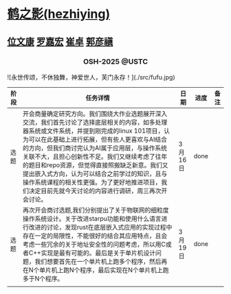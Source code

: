 # [鹤之影(hezhiying)](https://github.com/OSH-2025/hezhiying )
## [位文康](https://github.com/jianyingzhihe "位文康") [罗嘉宏](https://github.com/ustcljh "罗嘉宏") [崔卓](https://github.com/crosaa "崔卓") [郭彦禛](https://github.com/EricGuoYanzhen "郭彦禛")

<h3 align="center">OSH-2025 @USTC</h3>
![永世传颂，不休独舞，神爱世人，芙门永存！](./src/fufu.jpg)

| 阶段 | 任务详情     | 日期    | 进度 | 备注 |
| ---- | ------------ | ------- | ---- | ---- |
|  选题   | 开会商量确定研究方向。我们围绕大作业选题展开深入交流，我们首先讨论了选择底层相关的内容，如多处理器系统或文件系统，并提到刚完成的linux 101项目，认为可以在此基础上进行拓展，但有些人更喜欢与AI结合的方向，但我们商讨完认为AI属于应用层，与操作系统关联不大，且担心创新性不足。我们又继续考虑了往年的题目和repo资源，但觉得直接照搬缺乏新意。我们又提出嵌入式方向，认为可以结合之前学过的知识，且与操作系统课程的相关性更强。为了更好地推进项目，我们决定目前先就今天讨论的内容进行调研，周三再次开会讨论。           |    3月16日     |   done   |      |
| 选题 | 再次开会商讨选题,我们分别提出了关于物联网的细粒度操作系统设计。关于改进starpu功能和使用什么语言进行改进的讨论，发现rust在底层嵌入式应用的实现过程中存在一定的局限性，不能很好的结合其应用特点，且会考虑一些冗余的关于地址安全性的问题考虑，所以用C或者C++实现是最有可能的。最后是关于单片机设计问题，我们想要首先在一个单片机上跑多个程序，然后再在N个单片机上跑N个程序，最后实现在N个单片机上跑多于N个程序。 | 3月19日 | done  |      |
|      |              |         |      |      |
